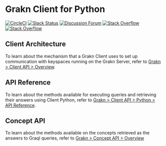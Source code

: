 # Grakn Client for Python

[![CircleCI](https://circleci.com/gh/graknlabs/client-python/tree/master.svg?style=shield)](https://circleci.com/gh/graknlabs/client-python/tree/master)
[![Slack Status](http://grakn-slackin.herokuapp.com/badge.svg)](https://grakn.ai/slack)
[![Discussion Forum](https://img.shields.io/discourse/https/discuss.grakn.ai/topics.svg)](https://discuss.grakn.ai)
[![Stack Overflow](https://img.shields.io/badge/stackoverflow-grakn-796de3.svg)](https://stackoverflow.com/questions/tagged/grakn)
[![Stack Overflow](https://img.shields.io/badge/stackoverflow-graql-3dce8c.svg)](https://stackoverflow.com/questions/tagged/graql)

## Client Architecture
To learn about the mechanism that a Grakn Client uses to set up communication with keyspaces running on the Grakn Server, refer to [Grakn > Client API > Overview](http://dev.grakn.ai/docs/client-api/overview).

## API Reference
To learn about the methods available for executing queries and retrieving their answers using Client Python, refer to [Grakn > Client API > Python > API Reference](http://dev.grakn.ai/docs/client-api/python#api-reference).

## Concept API
To learn about the methods available on the concepts retrieved as the answers to Graql queries, refer to [Grakn > Concept API > Overview](http://dev.grakn.ai/docs/concept-api/overview)
